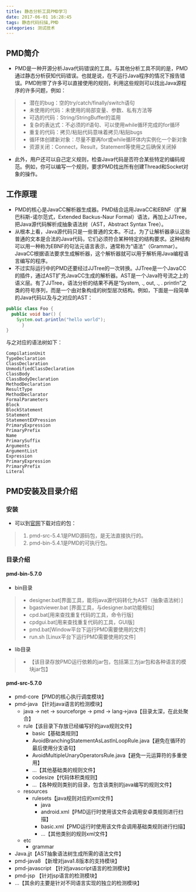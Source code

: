 ```yaml
---
title: 静态分析工具PMD学习
date: 2017-06-01 16:28:45
tags: 静态代码扫描,PMD
categories: 测试技术
---
```


## PMD简介
- PMD是一种开源分析Java代码错误的工具。与其他分析工具不同的是，PMD通过静态分析获知代码错误。也就是说，在不运行Java程序的情况下报告错误。PMD附带了许多可以直接使用的规则，利用这些规则可以找出Java源程序的许多问题，例如：
>- 潜在的bug：空的try/catch/finally/switch语句
>- 未使用的代码：未使用的局部变量、参数、私有方法等
>- 可选的代码：String/StringBuffer的滥用
>- 复杂的表达式：不必须的if语句、可以使用while循环完成的for循环
>- 重复的代码：拷贝/粘贴代码意味着拷贝/粘贴bugs
>- 循环体创建新对象：尽量不要再for或while循环体内实例化一个新对象
>- 资源关闭：Connect，Result，Statement等使用之后确保关闭掉

- 此外，用户还可以自己定义规则，检查Java代码是否符合某些特定的编码规范。例如，你可以编写一个规则，要求PMD找出所有创建Thread和Socket对象的操作。

## 工作原理
- PMD的核心是JavaCC解析器生成器。PMD结合运用JavaCC和EBNF（扩展巴科斯-诺尔范式，Extended Backus-Naur Formal）语法，再加上JJTree，把Java源代码解析成抽象语法树（AST，Abstract Syntax Tree）。
- 从根本上看，Java源代码只是一些普通的文本。不过，为了让解析器承认这些普通的文本是合法的Java代码，它们必须符合某种特定的结构要求。这种结构可以用一种称为EBNF的句法元语言表示，通常称为“语法”（Grammar）。JavaCC根据语法要求生成解析器，这个解析器就可以用于解析用Java编程语言编写的程序。
- 不过实际运行中的PMD还要经过JJTree的一次转换。JJTree是一个JavaCC的插件，通过AST扩充JavaCC生成的解析器。AST是一个Java符号流之上的语义层。有了JJTree，语法分析的结果不再是“System, ., out, ., . println”之类的符号序列，而是一个由对象构成的树型层次结构。例如，下面是一段简单的Java代码以及与之对应的AST：

``` java
public class Foo {
  public void bar() {
    System.out.println("hello world");
      }
}
```

与之对应的语法树如下：

``` File
CompilationUnit
TypeDeclaration
ClassDeclaration
UnmodifiedClassDeclaration
ClassBody
ClassBodyDeclaration
MethodDeclaration
ResultType
MethodDeclarator
FormalParameters
Block
BlockStatement
Statement
StatementEXPression
PrimaryExpression
PrimaryPrefix
Name
PrimarySuffix
Arguments
ArgumentList
Expression
PrimaryExpression
PrimaryPrefix
Literal
```

## PMD安装及目录介绍

### 安装
- 可以到[官网](https://pmd.github.io/)下载对应的包：
>1. pmd-src-5.4.1是PMD源码包，是无法直接执行的。
>2. pmd-bin-5.4.1是PMD的可执行包。

### 目录介绍
#### pmd-bin-5.7.0
- bin目录
>- designer.bat[界面工具，能将java源代码转化为AST（抽象语法树）]
>- bgastviewer.bat [界面工具，与designer.bat功能相似]
>- cpd.bat[用来查找重复代码的工具，命令行版]
>- cpdgui.bat[用来查找重复代码的工具，GUI版]
>- pmd.bat[Window平台下运行PMD需要使用的文件]
>- run.sh [Linux平台下运行PMD需要使用的文件]

- lib目录
>- 【该目录存放PMD运行依赖的jar包，包括第三方jar包和各种语言的模块jar包】

#### pmd-src-5.7.0
- pmd-core【PMD的核心执行调度模块】
- pmd-java 【针对java语言的检测模块】
  - java -> net -> sourceforge -> pmd -> lang->java【目录太深，在此处聚合】
  - rule【该目录下存放已经编写好的java规则文件】
      - basic【基础类规则】
      - AvoidBranchingStatementAsLastInLoopRule.java【避免在循环的最后使用分支语句】
      - AvoidMultipleUnaryOperatorsRule.java【避免一元运算符的多重使用】
      - ...【其他基础类的规则文件】
      - codesize【代码体积类规则】
      - ...【各种规则类别的目录，包含该类别的java编写的规则文件】
  - resources
    - rulesets【java规则对应的xml文件】
      - java
      - android.xml【PMD运行时使用该文件会调用安卓类规则进行扫描】
      - basic.xml【PMD运行时使用该文件会调用基础类规则进行扫描】
      - ...【其他类别的规则xml文件】
  - etc
    - grammar
- Java.jjt【AST抽象语法树生成所需的语法文件】
- pmd-java8 【新增对java1.8版本的支持模块】
- pmd-javascript 【针对javascript语言的检测模块】
- pmd-jsp 【针对jsp语言的检测模块】
- ...【其余的主要是针对不同语言实现的独立的检测模块】
